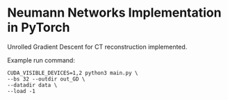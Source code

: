 # Neumann Networks Implementation in PyTorch

Unrolled Gradient Descent for CT reconstruction implemented.

Example run command:

```
CUDA_VISIBLE_DEVICES=1,2 python3 main.py \
--bs 32 --outdir out_GD \
--datadir data \
--load -1
```